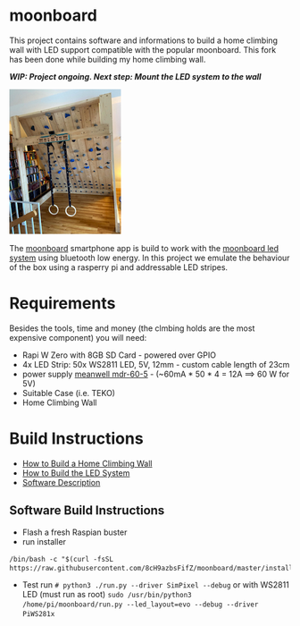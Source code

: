 # moonboard

This project contains software and informations to build a home climbing wall with LED support compatible with the popular moonboard. 
This fork has been done while building my home climbing wall. 

***WIP: Project ongoing. Next step: Mount the LED system to the wall***

![Image of the Wall](doc/front.png)

The [moonboard](https://www.moonboard.com/) smartphone app is build to work with the [moonboard led system](https://moonclimbing.com/moonboard-led-system.html) using bluetooth low energy.
In this project we emulate the behaviour of the box using a rasperry pi and addressable LED stripes. 



# Requirements

Besides the tools, time and money (the clmbing holds are the most expensive component) you will need:

- Rapi W Zero with 8GB SD Card - powered over GPIO
- 4x LED Strip: 50x WS2811 LED, 5V, 12mm - custom cable length of 23cm
- power supply [meanwell mdr-60-5](https://www.meanwell.com/webapp/product/search.aspx?prod=MDR-60) - (~60mA * 50 * 4 = 12A ==> 60 W for 5V)
- Suitable Case (i.e. TEKO)
- Home Climbing Wall


# Build Instructions

- [How to Build a Home Climbing Wall](doc/BUILD-WALL.md)
- [How to Build the LED System](doc/BUILD-LEDSYSTEM.md)
- [Software Description](doc/OVERVIEW-SOFTWARE.md)

## Software Build Instructions

* Flash a fresh Raspian buster 
* run installer
```
/bin/bash -c "$(curl -fsSL https://raw.githubusercontent.com/8cH9azbsFifZ/moonboard/master/install.sh)"
```

* Test run 
 `# python3 ./run.py --driver SimPixel --debug` 
 or with WS2811 LED (must run as root)
 `sudo /usr/bin/python3  /home/pi/moonboard/run.py --led_layout=evo --debug --driver PiWS281x`
